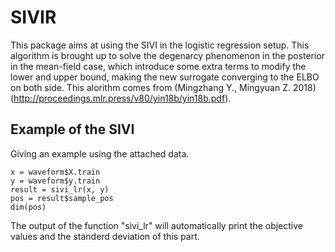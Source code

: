 # SIVIR

This package aims at using the SIVI in the logistic regression setup. This algorithm is brought up to solve the degenarcy phenomenon in the posterior in the mean-field case, which introduce some extra terms to modify the lower and upper bound, making the new surrogate converging to the ELBO on both side. This alorithm comes from (Mingzhang Y., Mingyuan Z. 2018)(http://proceedings.mlr.press/v80/yin18b/yin18b.pdf).

## Example of the SIVI
Giving an example using the attached data.

```{r}
x = waveform$X.train
y = waveform$y.train
result = sivi_lr(x, y)
pos = result$sample_pos
dim(pos)
```

The output of the function "sivi_lr" will automatically print the objective values and the standerd deviation of this part.
